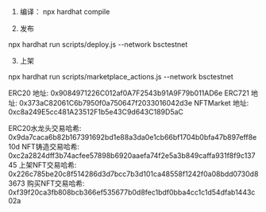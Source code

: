 1. 编译：
 npx hardhat compile

2. 发布

npx hardhat run scripts/deploy.js --network bsctestnet

3. 上架

 npx hardhat run scripts/marketplace_actions.js --network bsctestnet

 
ERC20 地址: 0x9084971226C012af0A7F2543b91A9F79b011AD6e
ERC721 地址: 0x373aC82061C6b7950f0a750647f2033016042d3e
NFTMarket 地址: 0xc8a249E5cc481A23512F1b5e43C9d643C189D5aC

ERC20水龙头交易哈希: 0x9da7caca6b82b167391692bd1e88a3da0e1cb66bf1704b0bfa47b897eff8e10d
NFT铸造交易哈希: 0xc2a2824dff3b74acfee57898b6920aaefa74f2e5a3b849caffa931f8f9c13745
上架NFT交易哈希: 0x226c785be20c8f514286d3d7bcc7b3d101ca48558f1242f0a08bdd0730d83673
购买NFT交易哈希: 0xf39f20ca3fb808bcb366ef535677b0d8fec1bdf0bba4cc1c1d54dfab1443c02a
